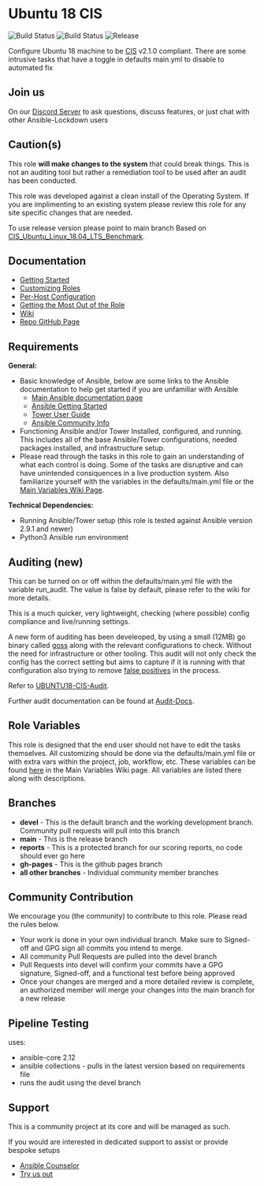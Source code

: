 # Ubuntu 18 CIS

![Build Status](https://img.shields.io/github/workflow/status/ansible-lockdown/UBUNTU18-CIS/CommunityToDevel?label=Devel%20Build%20Status&style=plastic)
![Build Status](https://img.shields.io/github/workflow/status/ansible-lockdown/UBUNTU18-CIS/DevelToMaster?label=Main%20Build%20Status&style=plastic)
![Release](https://img.shields.io/github/v/release/ansible-lockdown/UBUNTU18-CIS?style=plastic)

Configure Ubuntu 18 machine to be [CIS](https://www.cisecurity.org/cis-benchmarks/) v2.1.0 compliant. There are some intrusive tasks that have a toggle in defaults main.yml to disable to automated fix

## Join us

On our [Discord Server](https://discord.gg/JFxpSgPFEJ) to ask questions, discuss features, or just chat with other Ansible-Lockdown users

## Caution(s)

This role **will make changes to the system** that could break things. This is not an auditing tool but rather a remediation tool to be used after an audit has been conducted.

This role was developed against a clean install of the Operating System. If you are implimenting to an existing system please review this role for any site specific changes that are needed.

To use release version please point to main branch
Based on
[CIS_Ubuntu_Linux_18.04_LTS_Benchmark](https://community.cisecurity.org/collab/public/index.php).

## Documentation

- [Getting Started](https://www.lockdownenterprise.com/docs/getting-started-with-lockdown)
- [Customizing Roles](https://www.lockdownenterprise.com/docs/customizing-lockdown-enterprise)
- [Per-Host Configuration](https://www.lockdownenterprise.com/docs/per-host-lockdown-enterprise-configuration)
- [Getting the Most Out of the Role](https://www.lockdownenterprise.com/docs/get-the-most-out-of-lockdown-enterprise)
- [Wiki](https://github.com/ansible-lockdown/UBUNTU18-CIS/wiki)
- [Repo GitHub Page](https://ansible-lockdown.github.io/UBUNTU18-CIS/)

## Requirements

**General:**

- Basic knowledge of Ansible, below are some links to the Ansible documentation to help get started if you are unfamiliar with Ansible
  - [Main Ansible documentation page](https://docs.ansible.com)
  - [Ansible Getting Started](https://docs.ansible.com/ansible/latest/user_guide/intro_getting_started.html)
  - [Tower User Guide](https://docs.ansible.com/ansible-tower/latest/html/userguide/index.html)
  - [Ansible Community Info](https://docs.ansible.com/ansible/latest/community/index.html)
- Functioning Ansible and/or Tower Installed, configured, and running. This includes all of the base Ansible/Tower configurations, needed packages installed, and infrastructure setup.
- Please read through the tasks in this role to gain an understanding of what each control is doing. Some of the tasks are disruptive and can have unintended consiquences in a live production system. Also familiarize yourself with the variables in the defaults/main.yml file or the [Main Variables Wiki Page](https://github.com/ansible-lockdown/UBUNTU18-CIS/wiki/Main-Variables).

**Technical Dependencies:**

- Running Ansible/Tower setup (this role is tested against Ansible version 2.9.1 and newer)
- Python3 Ansible run environment

## Auditing (new)

This can be turned on or off within the defaults/main.yml file with the variable run_audit. The value is false by default, please refer to the wiki for more details.

This is a much quicker, very lightweight, checking (where possible) config compliance and live/running settings.

A new form of auditing has been develeoped, by using a small (12MB) go binary called [goss](https://github.com/aelsabbahy/goss) along with the relevant configurations to check. Without the need for infrastructure or other tooling.
This audit will not only check the config has the correct setting but aims to capture if it is running with that configuration also trying to remove [false positives](https://www.mindpointgroup.com/blog/is-compliance-scanning-still-relevant/) in the process.

Refer to [UBUNTU18-CIS-Audit](https://github.com/ansible-lockdown/UBUNTU18-CIS-Audit).

Further audit documentation can be found at [Audit-Docs](https://github.com/ansible-lockdown/UBUNTU18-CIS-Audit/docs/Security_remediation_and_auditing.md).

## Role Variables

This role is designed that the end user should not have to edit the tasks themselves. All customizing should be done via the defaults/main.yml file or with extra vars within the project, job, workflow, etc. These variables can be found [here](https://github.com/ansible-lockdown/UBUNTU18-CIS/wiki/Main-Variables) in the Main Variables Wiki page. All variables are listed there along with descriptions.

## Branches

- **devel** - This is the default branch and the working development branch. Community pull requests will pull into this branch
- **main** - This is the release branch
- **reports** - This is a protected branch for our scoring reports, no code should ever go here
- **gh-pages** - This is the github pages branch
- **all other branches** - Individual community member branches

## Community Contribution

We encourage you (the community) to contribute to this role. Please read the rules below.

- Your work is done in your own individual branch. Make sure to Signed-off and GPG sign all commits you intend to merge.
- All community Pull Requests are pulled into the devel branch
- Pull Requests into devel will confirm your commits have a GPG signature, Signed-off, and a functional test before being approved
- Once your changes are merged and a more detailed review is complete, an authorized member will merge your changes into the main branch for a new release

## Pipeline Testing

uses:

- ansible-core 2.12
- ansible collections - pulls in the latest version based on requirements file
- runs the audit using the devel branch

## Support

This is a community project at its core and will be managed as such.

If you would are interested in dedicated support to assist or provide bespoke setups

- [Ansible Counselor](https://www.mindpointgroup.com/products/ansible-counselor-on-demand-ansible-services-and-consulting/)
- [Try us out](https://engage.mindpointgroup.com/try-ansible-counselor)
